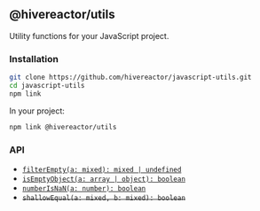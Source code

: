 ## @hivereactor/utils

Utility functions for your JavaScript project.

### Installation

```zsh
git clone https://github.com/hivereactor/javascript-utils.git
cd javascript-utils
npm link
```

In your project:

```zsh
npm link @hivereactor/utils
```

### API

* [`filterEmpty(a: mixed): mixed | undefined`](docs/filterEmpty.md)
* [`isEmptyObject(a: array | object): boolean`](docs/isEmptyObject.md)
* [`numberIsNaN(a: number): boolean`](docs/numberIsNaN.md)
* ~~`shallowEqual(a: mixed, b: mixed): boolean`~~
